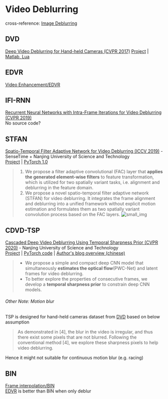 # Video Deblurring
cross-reference: [Image Deblurring](../img2img/deblurring.md)

## DVD
[Deep Video Deblurring for Hand-held Cameras (CVPR 2017)](https://openaccess.thecvf.com/content_cvpr_2017/papers/Su_Deep_Video_Deblurring_CVPR_2017_paper.pdf)
[Project](http://www.cs.ubc.ca/labs/imager/tr/2017/DeepVideoDeblurring/) | [Matlab, Lua](https://github.com/shuochsu/DeepVideoDeblurring)

## EDVR
[Video Enhancement/EDVR](video_enhancement.html#edvr)

## IFI-RNN
[Recurrent Neural Networks with Intra-Frame Iterations for Video Deblurring (CVPR 2019)](https://openaccess.thecvf.com/content_CVPR_2019/papers/Nah_Recurrent_Neural_Networks_With_Intra-Frame_Iterations_for_Video_Deblurring_CVPR_2019_paper.pdf)  
No source code?

## STFAN
[Spatio-Temporal Filter Adaptive Network for Video Deblurring (ICCV 2019)](https://openaccess.thecvf.com/content_ICCV_2019/papers/Zhou_Spatio-Temporal_Filter_Adaptive_Network_for_Video_Deblurring_ICCV_2019_paper.pdf) - SenseTime + Nanjing University of Science and Technology  
[Project](https://shangchenzhou.com/projects/stfan/) | [PyTorch 1.0](https://github.com/sczhou/STFAN)
> 1. We propose a filter adaptive convolutional (FAC) layer that **applies the generated element-wise filters** to feature transformation, which is utilized for two spatially variant tasks, i.e. alignment and deblurring in the feature domain.
> 1. We propose a novel spatio-temporal filter adaptive network (STFAN) for video deblurring. It integrates the frame alignment and deblurring into a unified framework without explicit motion estimation and formulates them as two spatially variant convolution process based on the FAC layers.
![small_img](https://shangchenzhou.com/projects/assets/img/stfan/fac.jpg)

## CDVD-TSP
[Cascaded Deep Video Deblurring Using Temporal Sharpness Prior (CVPR 2020)](https://openaccess.thecvf.com/content_CVPR_2020/papers/Pan_Cascaded_Deep_Video_Deblurring_Using_Temporal_Sharpness_Prior_CVPR_2020_paper.pdf) - Nanjing University of Science and Technology  
[Project](https://baihaoran.xyz/projects/cdvd-tsp/index.html) |
[PyTorch code](https://github.com/csbhr/CDVD-TSP) | [Author's blog overview (chinese)](https://baihaoran.xyz/2020/05/04/Overview-Cascaded-Deep-Video-Deblurring-Using-Temporal-Sharpness-Prior.html)
> * We propose a simple and compact deep CNN model that simultaneously **estimates the optical flow**(PWC-Net) and latent frames for video deblurring.
> * To better explore the properties of consecutive frames, we develop a **temporal sharpness prior** to constrain deep CNN models. 
###### Other Note: Motion blur
TSP is designed for hand-held cameras dataset from [DVD](#dvd) based on below assumption
> As demonstrated in [4], the blur in the video is irregular, and thus there exist some pixels that are not blurred. Following the conventional method [4], we explore these sharpness pixels to help video deblurring.  

Hence it might not suitable for continuous motion blur (e.g. racing)

## BIN
[Frame interpolation/BIN](video_frame_interpolation.html#bin)  
[EDVR](#edvr) is better than BIN when only deblur

